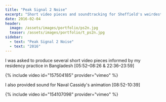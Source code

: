 ```yaml
---
title: "Peak Signal 2 Noise"
excerpt: "Short video pieces and soundtracking for Sheffield's weirdest experimental music/sound/art TV show"
date: 2016-02-04
header:
  image: /assets/images/portfolio/ps2n.jpg
  teaser: /assets/images/portfolio/t_ps2n.jpg
sidebar:
  - text: "Peak Signal 2 Noise"
  - text: "2016"
---
```


I was asked to produce several short video pieces informed by my residency practice in Bangladesh [05:52&ndash;08:26 & 22:36&ndash;23:59]

{% include video id="157504185" provider="vimeo" %}

I also provided sound for Naval Cassidy's animation [08:52-10:39]

{% include video id="154107098" provider="vimeo" %}
